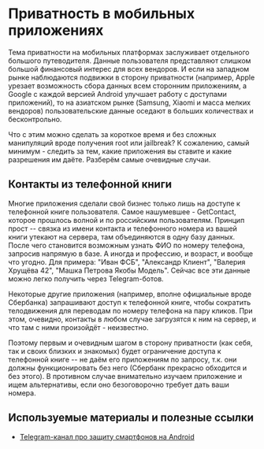 # Приватность в мобильных приложениях

Тема приватности на мобильных платформах заслуживает отдельного большого путеводителя. Данные пользователя представляют слишком большой финансовый интерес для всех вендоров. И если на западном рынке наблюдаются подвижки в сторону приватности (например, Apple урезает возможность сбора данных всем сторонним приложениям, а Google с каждой версией Android улучшает работу с доступами приложений), то на азиатском рынке (Samsung, Xiaomi и масса мелких вендоров) пользовательские данные оседают в больших количествах и бесконтрольно.

Что с этим можно сделать за короткое время и без сложных манипуляций вроде получения root или jailbreak? К сожалению, самый минимум - следить за тем, какие приложения вы ставите и какие разрешения им даёте. Разберём самые очевидные случаи.

## Контакты из телефонной книги

Многие приложения сделали свой бизнес только лишь на доступе к телефонной книге пользователя. Самое нашумевшее - GetContact, которое прошлось волной и по российским пользователям. Принцип прост -- связка из имени контакта и телефонного номера из вашей книги утекают на сервера, там объединяются в одну базу данных. После чего становится возможным узнать ФИО по номеру телефона, запросив напрямую в базе. А иногда и профессию, и возраст, и вообще что угодно. Для примера: "Иван ФСБ", "Александр Клиент", "Валерия Хрущёва 42", "Машка Петрова Якобы Модель". Сейчас все эти данные можно легко получить через Telegram-ботов.

Некоторые другие приложения (например, вполне официальные вроде Сбербанка) запрашивают доступ к телефонной книге, чтобы сократить телодвижения для переводам по номеру телефона на пару кликов. При этом, очевидно, контакты в любом случае загрузятся к ним на сервер, и что там с ними произойдёт - неизвестно.

Поэтому первым и очевидным шагом в сторону приватности (как себя, так и своих близких и знакомых) будет ограничение доступа к телефонной книге -- не даём его приложениям по запросу, т.к. они должны функционировать без него (Сбербанк прекрасно обходится и без этого). В противном случае внимательно изучаем приложение и ищем альтернативы, если оно безоговорочно требует дать ваши номера.

## Используемые материалы и полезные ссылки

- [Telegram-канал про защиту смартфонов на Android](https://t.me/tvoijazz)
